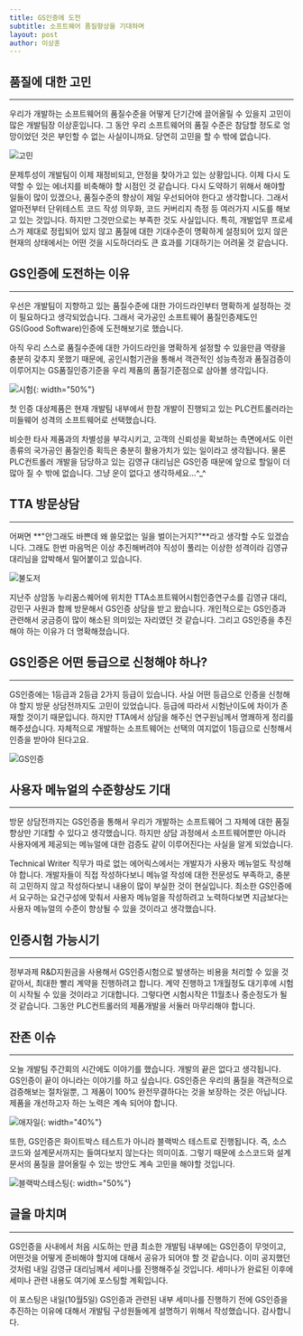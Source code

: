 ```yaml
---
title: GS인증에 도전
subtitle: 소프트웨어 품질향상을 기대하며
layout: post
author: 이상훈
---
```


## 품질에 대한 고민 
---

우리가 개발하는 소프트웨어의 품질수준을 어떻게 단기간에 끌어올릴 수 있을지 고민이 많은 개발팀장 이상훈입니다. 그 동안 우리 소프트웨어의 품질 수준은
참담할 정도로 엉망이었던 것은 부인할 수 없는 사실이니까요. 당연히 고민을 할 수 밖에 없습니다. 

![고민](/img/posts/starting_00.png)

문제투성이 개발팀이 이제 재정비되고, 안정을 찾아가고 있는 상황입니다. 이제 다시 도약할 수 있는 에너지를 비축해야 할 시점인 것 같습니다.
다시 도약하기 위해서 해야할 일들이 많이 있겠으나, 품질수준의 향상이 제일 우선되어야 한다고 생각합니다.
그래서 얼마전부터 단위테스트 코드 작성 의무화, 코드 커버리지 측정 등 여러가지 시도를 해보고 있는 것입니다.
하지만 그것만으로는 부족한 것도 사실입니다. 특히, 개발업무 프로세스가 제대로 정립되어 있지 않고 품질에 대한 기대수준이 명확하게 설정되어 있지 않은 현재의 상태에서는
어떤 것을 시도하더라도 큰 효과를 기대하기는 어려울 것 같습니다.

## GS인증에 도전하는 이유
---

우선은 개발팀이 지향하고 있는 품질수준에 대한 가이드라인부터 명확하게 설정하는 것이 필요하다고 생각되었습니다. 그래서 국가공인 소프트웨어 품질인증제도인 
GS(Good Software)인증에 도전해보기로 했습니다. 

아직 우리 스스로 품질수준에 대한 가이드라인을 명확하게 설정할 수 있을만큼 역량을 충분히 갖추지 못했기 때문에, 공인시험기관을 통해서 객관적인 성능측정과 품질검증이 
이루어지는 GS품질인증기준을 우리 제품의 품질기준점으로 삼아볼 생각입니다.

![시험](/img/posts/gs/test.png){: width="50%"}

첫 인증 대상제품은 현재 개발팀 내부에서 한참 개발이 진행되고 있는 PLC컨트롤러라는 미들웨어 성격의 소프트웨어로 선택했습니다. 

비슷한 타사 제품과의 차별성을 부각시키고, 고객의 신뢰성을 확보하는 측면에서도 이런 종류의 국가공인 품질인증 획득은 충분히 활용가치가 있는 일이라고 생각됩니다.
물론 PLC컨트롤러 개발을 담당하고 있는 김영규 대리님은 GS인증 때문에 앞으로 할일이 더 많아 질 수 밖에 없습니다. 그냥 운이 없다고 생각하세요...^_^

## TTA 방문상담
---

어쩌면 **"안그래도 바쁜데 왜 쓸모없는 일을 벌이는거지?"**라고 생각할 수도 있겠습니다. 그래도 한번 마음먹은 이상 추진해버려야 직성이 풀리는 이상한 성격이라
김영규 대리님을 압박해서 밀어붙이고 있습니다.

![불도저](/img/posts/gs/dozer.png)


지난주 상암동 누리꿈스퀘어에 위치한 TTA소프트웨어시험인증연구소를 김영규 대리, 강민구 사원과 함께 방문해서 GS인증 상담을 받고 왔습니다. 
개인적으로는 GS인증과 관련해서 궁금증이 많이 해소된 의미있는 자리였던 것 같습니다. 그리고 GS인증을 추진해야 하는 이유가 더 명확해졌습니다.

## GS인증은 어떤 등급으로 신청해야 하나?
---

GS인증에는 1등급과 2등급 2가지 등급이 있습니다. 사실 어떤 등급으로 인증을 신청해야 할지 방문 상담전까지도 고민이 있었습니다. 등급에 따라서 시험난이도에
차이가 존재할 것이기 때문입니다.
하지만 TTA에서 상담을 해주신 연구원님께서 명쾌하게 정리를 해주셨습니다. 
자체적으로 개발하는 소프트웨어는 선택의 여지없이 1등급으로 신청해서 인증을 받아야 된다고요.

![GS인증](/img/posts/gs/gs_mark.png)

## 사용자 메뉴얼의 수준향상도 기대 
---

방문 상담전까지는 GS인증을 통해서 우리가 개발하는 소프트웨어 그 자체에 대한 품질 향상만 기대할 수 있다고 생각했습니다. 하지만 상담 과정에서 소프트웨어뿐만
아니라 사용자에게 제공되는 메뉴얼에 대한 검증도 같이 이루어진다는 사실을 알게 되었습니다. 

Technical Writer 직무가 따로 없는 에어릭스에서는 개발자가 사용자 메뉴얼도 작성해야 합니다. 개발자들이 직접 작성하다보니 메뉴얼 작성에 대한 전문성도 부족하고,
충분히 고민하지 않고 작성하다보니 내용이 많이 부실한 것이 현실입니다. 최소한 GS인증에서 요구하는 요건구성에 맞춰서 사용자 메뉴얼을 작성하려고 노력하다보면
지금보다는 사용자 메뉴얼의 수준이 향상될 수 있을 것이라고 생각했습니다. 

## 인증시험 가능시기
---

정부과제 R&D지원금을 사용해서 GS인증시험으로 발생하는 비용을 처리할 수 있을 것 같아서, 최대한 빨리 계약을 진행하려고 합니다. 계약 진행하고 1개월정도 대기후에
시험이 시작될 수 있을 것이라고 기대합니다. 그렇다면 시험시작은 11월초나 중순정도가 될 것 같습니다. 그동안 PLC컨트롤러의 제품개발을 서둘러 마무리해야 합니다. 

## 잔존 이슈
---

오늘 개발팀 주간회의 시간에도 이야기를 했습니다. 개발의 끝은 없다고 생각됩니다. 
GS인증이 끝이 아니라는 이야기를 하고 싶습니다. GS인증은 우리의 품질을 객관적으로 검증해보는 절차일뿐, 그 제품이 100% 완전무결하다는 것을 보장하는 것은 아닙니다.
제품을 개선하고자 하는 노력은 계속 되어야 합니다.

![애자일](/img/posts/gs/agile.png){: width="40%"}

또한, GS인증은 화이트박스 테스트가 아니라 블랙박스 테스트로 진행됩니다. 즉, 소스코드와 설계문서까지는 들여다보지 않는다는 의미이죠. 그렇기 때문에
소스코드와 설계문서의 품질을 끌어올릴 수 있는 방안도 계속 고민을 해야할 것입니다.

![블랙박스테스팅](/img/posts/gs/blackboxtesting.png){: width="50%"}

## 글을 마치며
---

GS인증을 사내에서 처음 시도하는 만큼 최소한 개발팀 내부에는 GS인증이 무엇이고, 어떤것을 어떻게 준비해야 할지에 대해서 공유가 되어야 할 것 같습니다.
이미 공지했던 것처럼 내일 김영규 대리님께서 세미나를 진행해주실 것입니다. 세미나가 완료된 이후에 세미나 관련 내용도 여기에 포스팅할 계획입니다.

이 포스팅은 내일(10월5일) GS인증과 관련된 내부 세미나를 진행하기 전에 GS인증을 추진하는 이유에 대해서 개발팀 구성원들에게 설명하기 위해서 작성했습니다.
감사합니다.



